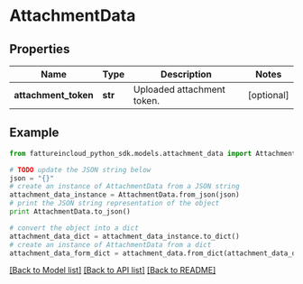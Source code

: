 # AttachmentData


## Properties
Name | Type | Description | Notes
------------ | ------------- | ------------- | -------------
**attachment_token** | **str** | Uploaded attachment token. | [optional] 

## Example

```python
from fattureincloud_python_sdk.models.attachment_data import AttachmentData

# TODO update the JSON string below
json = "{}"
# create an instance of AttachmentData from a JSON string
attachment_data_instance = AttachmentData.from_json(json)
# print the JSON string representation of the object
print AttachmentData.to_json()

# convert the object into a dict
attachment_data_dict = attachment_data_instance.to_dict()
# create an instance of AttachmentData from a dict
attachment_data_form_dict = attachment_data.from_dict(attachment_data_dict)
```
[[Back to Model list]](../README.md#documentation-for-models) [[Back to API list]](../README.md#documentation-for-api-endpoints) [[Back to README]](../README.md)


